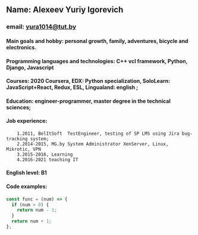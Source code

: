 ## Name: Alexeev Yuriy Igorevich

### email: yura1014@tut.by

#### Main goals and hobby: personal growth, family, adventures, bicycle and electronics.

#### Programming languages and technologies: C++ vcl framework, Python, Django, Javascript

#### Courses: 2020 Coursera, EDX: Python specialization, SoloLearn: JavaScript+React, Redux, ESL, Lingualand: english ;

#### Education: engineer-programmer, master degree in the technical sciences;

#### Job experience:

        1.2011, BelItSoft  TestEngineer, testing of SP LMS using Jira bug-tracking system;
        2.2014-2015, MG.by System Administrator XenServer, Linux, Mikrotic, VPN
        3.2015-2016, Learning
        4.2016-2021 teaching IT

#### English level: B1

#### Code examples:

```javascript
const func = (num) => {
  if (num > 0) {
    return num - 1;
  }
  return num + 1;
};
```
